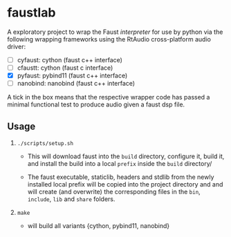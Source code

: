# faustlab

A exploratory project to wrap the Faust *interpreter* for use by python via the following wrapping frameworks using the RtAudio cross-platform audio driver:

- [ ] cyfaust: 	cython 		(faust c++ interface)
- [ ] cfaustt: 	cython 		(faust c interface)
- [x] pyfaust: 	pybind11 	(faust c++ interface)
- [ ] nanobind: nanobind 	(faust c++ interface)

A tick in the box means that the respective wrapper code has passed a minimal functional test to produce audio given a faust dsp file.

## Usage


1. `./scripts/setup.sh`

	- This will download faust into the `build` directory, configure it, build it, and install the build into a local `prefix` inside the `build` directory/

	- The faust executable, staticlib, headers and stdlib from the newly installed local prefix will be copied into the project directory and and will create (and overwrite) the corresponding files in the `bin`, `include`, `lib` and `share` folders.

2. `make`
	
	- will build all variants {cython, pybind11, nanobind}


